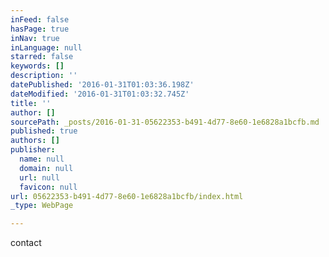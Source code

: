 ```yaml
---
inFeed: false
hasPage: true
inNav: true
inLanguage: null
starred: false
keywords: []
description: ''
datePublished: '2016-01-31T01:03:36.198Z'
dateModified: '2016-01-31T01:03:32.745Z'
title: ''
author: []
sourcePath: _posts/2016-01-31-05622353-b491-4d77-8e60-1e6828a1bcfb.md
published: true
authors: []
publisher:
  name: null
  domain: null
  url: null
  favicon: null
url: 05622353-b491-4d77-8e60-1e6828a1bcfb/index.html
_type: WebPage

---
```

contact